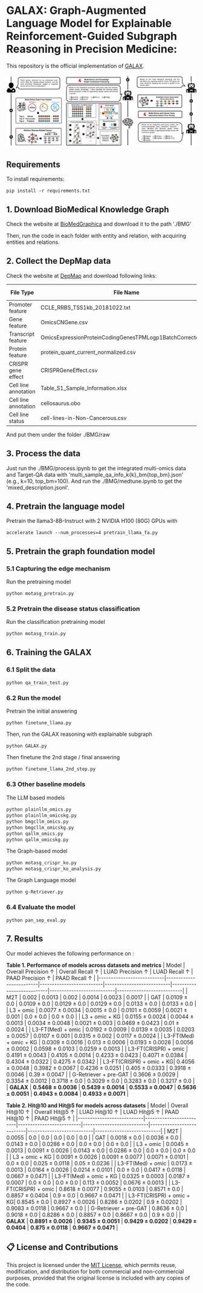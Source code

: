 # GALAX: Graph-Augmented Language Model for Explainable Reinforcement-Guided Subgraph Reasoning in Precision Medicine: 

This repository is the official implementation of [GALAX](). 

![Figure1](./Figures/Figure2.png)

## Requirements

To install requirements:

```setup
pip install -r requirements.txt
```

## 1. Download BioMedical Knowledge Graph
Check the website at [BioMedGraphica](https://github.com/FuhaiLiAiLab/BioMedGraphica) and download it to the path './BMG'

Then, run the code in each folder with entity and relation, with acquiring entities and relations.

## 2. Collect the DepMap data
Check the website at [DepMap](https://depmap.org/portal/data_page/?tab=overview) and download following links:

| **File Type**           | **File Name**                          | **Download Site**                                                                 |
|-------------------------|----------------------------------------|-----------------------------------------------------------------------------------|
| Promoter feature        | CCLE_RRBS_TSS1kb_20181022.txt          | [Link](https://depmap.org/portal/data_page/?tab=allData)                         |
| Gene feature            | OmicsCNGene.csv                        | [Link](https://depmap.org/portal/data_page/?tab=allData)                         |
| Transcript feature      | OmicsExpressionProteinCodingGenesTPMLogp1BatchCorrected.csv                  | [Link](https://depmap.org/portal/data_page/?tab=allData)                         |
| Protein feature         | protein_quant_current_normalized.csv   | [Link](https://depmap.org/portal/data_page/?tab=allData)                         |
| CRISPR gene effect      | CRISPRGeneEffect.csv                   | [Link](https://depmap.org/portal/data_page/?tab=allData)                         |
| Cell line annotation    | Table_S1_Sample_Information.xlsx       | [Link](https://depmap.org/portal/data_page/?tab=allData)                         |
| Cell line annotation    | cellosaurus.obo                        | [Link](https://ftp.expasy.org/databases/cellosaurus/cellosaurus.obo)            |
| Cell line status        | cell-lines-in-Non-Cancerous.csv        | [Link](https://depmap.org/portal/context/Non-Cancerous)                          |

And put them under the folder ./BMG/raw

## 3. Process the data
Just run the ./BMG/process.ipynb to get the integrated multi-omics data and Target-QA data with 'multi_sample_qa_info_k{k}_bm{top_bm}.json' (e.g., k=10, top_bm=100). And run the ./BMG/medtune.ipynb to get the 'mixed_description.jsonl'.

## 4. Pretrain the language model
Pretrain the llama3-8B-Instruct with 2 NVIDIA H100 (80G) GPUs with
```
accelerate launch --num_processes=4 pretrain_llama_fa.py
```

## 5. Pretrain the graph foundation model
### 5.1 Capturing the edge mechanism
Run the pretraining model
```
python motasg_pretrain.py
```

### 5.2 Pretrain the disease status classification
Run the classification pretraining model
```
python motasg_train.py
```

## 6. Training the GALAX
### 6.1 Split the data 
```
python qa_train_test.py
```


### 6.2 Run the model
Pretrain the initial answering
```
python finetune_llama.py
```

Then, run the GALAX reasoning with explainable subgraph
```
python GALAX.py
```

Then finetune the 2nd stage / final answering
```
python finetune_llama_2nd_step.py
```


### 6.3 Other baseline models
The LLM based models
```
python plainllm_omics.py
python plainllm_omicskg.py
python bmgcllm_omics.py
python bmgcllm_omicskg.py
python qallm_omics.py
python qallm_omicskg.py
```

The Graph-based model
```
python motasg_crispr_ko.py
python motasg_crispr_ko_analysis.py
```

The Graph Language model
```
python g-Retriever.py
```


### 6.4 Evaluate the model
```
python pan_sep_eval.py
```

## 7. Results

Our model achieves the following performance on :

**Table 1. Performance of models across datasets and metrics**
| Model                      | Overall Precision ↑     | Overall Recall ↑        | LUAD Precision ↑         | LUAD Recall ↑            | PAAD Precision ↑         | PAAD Recall ↑            |
|---------------------------|-------------------------|--------------------------|---------------------------|---------------------------|---------------------------|---------------------------|
| M2T                       | 0.002                   | 0.0013                   | 0.002                     | 0.0014                    | 0.0023                    | 0.0017                    |
| GAT                       | 0.0109 ± 0.0            | 0.0109 ± 0.0             | 0.0129 ± 0.0              | 0.0129 ± 0.0              | 0.0133 ± 0.0              | 0.0133 ± 0.0              |
| L3 + omic                | 0.0077 ± 0.0034         | 0.0015 ± 0.0             | 0.0101 ± 0.0059           | 0.0021 ± 0.001            | 0.0 ± 0.0                 | 0.0 ± 0.0                 |
| L3 + omic + KG           | 0.0155 ± 0.0024         | 0.0044 ± 0.0013          | 0.0034 ± 0.0048           | 0.0021 ± 0.003            | 0.0469 ± 0.0423           | 0.01 ± 0.0024             |
| L3-FT(Med) + omic        | 0.0192 ± 0.0009         | 0.0139 ± 0.0035          | 0.0203 ± 0.0057           | 0.0107 ± 0.001            | 0.0315 ± 0.002            | 0.0117 ± 0.0024           |
| L3-FT(Med) + omic + KG   | 0.0309 ± 0.0016         | 0.013 ± 0.0006           | 0.0193 ± 0.0026           | 0.0056 ± 0.0002           | 0.0598 ± 0.0103           | 0.0259 ± 0.0013           |
| L3-FT(CRISPR) + omic     | 0.4191 ± 0.0043         | 0.4105 ± 0.0014          | 0.4233 ± 0.0423           | 0.4071 ± 0.0384           | 0.4304 ± 0.0322           | 0.4275 ± 0.0342           |
| L3-FT(CRISPR) + omic + KG| 0.4056 ± 0.0048         | 0.3982 ± 0.0067          | 0.4236 ± 0.0251           | 0.405 ± 0.0333            | 0.3918 ± 0.0046           | 0.39 ± 0.0047             |
| G-Retriever + pre-GAT    | 0.3606 ± 0.0029         | 0.3354 ± 0.0012          | 0.3718 ± 0.0              | 0.3029 ± 0.0              | 0.3283 ± 0.0              | 0.3217 ± 0.0              |
| **GALAX**                | **0.5468 ± 0.0036**     | **0.5439 ± 0.0014**      | **0.5533 ± 0.0047**       | **0.5636 ± 0.0051**       | **0.4943 ± 0.0084**       | **0.4933 ± 0.0071**       |



**Table 2. Hit@10 and Hit@5 for models across datasets**
| Model                      | Overall Hit@10 ↑        | Overall Hit@5 ↑         | LUAD Hit@10 ↑            | LUAD Hit@5 ↑             | PAAD Hit@10 ↑            | PAAD Hit@5 ↑             |
|---------------------------|-------------------------|--------------------------|---------------------------|---------------------------|---------------------------|---------------------------|
| M2T                       | 0.0055                  | 0.0                      | 0.0                       | 0.0                       | 0.0                       | 0.0                       |
| GAT                       | 0.0018 ± 0.0            | 0.0036 ± 0.0             | 0.0143 ± 0.0              | 0.0286 ± 0.0              | 0.0 ± 0.0                 | 0.0 ± 0.0                 |
| L3 + omic                | 0.0045 ± 0.0013         | 0.0091 ± 0.0026          | 0.0143 ± 0.0              | 0.0286 ± 0.0              | 0.0 ± 0.0                 | 0.0 ± 0.0                 |
| L3 + omic + KG           | 0.0091 ± 0.0026         | 0.0091 ± 0.0077          | 0.0071 ± 0.0101           | 0.0 ± 0.0                 | 0.025 ± 0.0118            | 0.05 ± 0.0236             |
| L3-FT(Med) + omic        | 0.0173 ± 0.0013         | 0.0164 ± 0.0026          | 0.0214 ± 0.0101           | 0.0 ± 0.0                 | 0.0417 ± 0.0118           | 0.0667 ± 0.0471           |
| L3-FT(Med) + omic + KG   | 0.0325 ± 0.0003         | 0.0187 ± 0.0007          | 0.0 ± 0.0                 | 0.0 ± 0.0                 | 0.113 ± 0.0052            | 0.0676 ± 0.0013           |
| L3-FT(CRISPR) + omic     | 0.8618 ± 0.0077         | 0.9055 ± 0.0103          | 0.8571 ± 0.0              | 0.8857 ± 0.0404           | 0.9 ± 0.0                 | 0.9667 ± 0.0471           |
| L3-FT(CRISPR) + omic + KG| 0.8545 ± 0.0            | 0.8927 ± 0.0026          | 0.8286 ± 0.0202           | 0.9 ± 0.0202              | 0.9083 ± 0.0118           | 0.9667 ± 0.0              |
| G-Retriever + pre-GAT    | 0.8636 ± 0.0            | 0.9018 ± 0.0             | 0.8286 ± 0.0              | 0.8857 ± 0.0              | 0.8667 ± 0.0              | 0.9 ± 0.0                 |
| **GALAX**                | **0.8891 ± 0.0026**     | **0.9345 ± 0.0051**      | **0.9429 ± 0.0202**       | **0.9429 ± 0.0404**       | **0.875 ± 0.0118**        | **0.9667 ± 0.0471**       |

 

## 📋 License and Contributions

This project is licensed under the [MIT License](LICENSE), which permits reuse, modification, and distribution for both commercial and non-commercial purposes, provided that the original license is included with any copies of the code.
